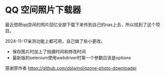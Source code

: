 # QQ 空间照片下载器

最近想把qq空间的照片回忆全部下载下来传到自己的nas上去，所以找到了这个项目。


2024-11-17亲测功能上都可用，自己做了些小更改。
- 保存图片时加上了拍摄时间和修改时间
- 最新版的selenium使用webdriver时第一个参数应该是options

感谢原作者 https://github.com/dslwind/qzone-photo-downloader
